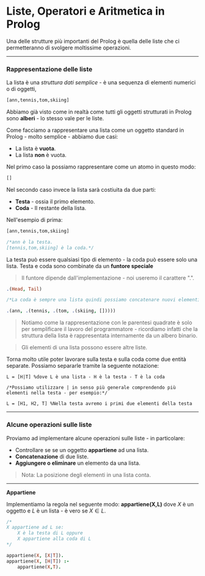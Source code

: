 # Liste, Operatori e Aritmetica in Prolog

 Una delle strutture più importanti del Prolog è quella delle liste che ci permetteranno di svolgere moltissime operazioni.

---
### Rappresentazione delle liste

La lista è una *struttura dati semplice* - è una sequenza di elementi numerici o di oggetti,
``` Prolog
[ann,tennis,tom,skiing]
```

Abbiamo già visto come in realtà come tutti gli oggetti strutturati in Prolog sono **alberi** - lo stesso vale per le liste.

Come facciamo a rappresentare una lista come un oggetto standard in Prolog - molto semplice - abbiamo due casi:

- La lista è **vuota**.
- La lista **non** è vuota.

Nel primo caso la possiamo rappresentare come un atomo in questo modo:
``` Prolog
[]
```

Nel secondo caso invece la lista sarà costiuita da due parti:

- **Testa** - ossia il primo elemento.
- **Coda** - Il restante della lista.

Nell'esempio di prima:
``` Prolog
[ann,tennis,tom,skiing]

/*ann è la testa.
[tennis,tom,skiing] è la coda.*/
```

La testa può essere qualsiasi tipo di elemento - la coda può essere solo una lista. Testa e coda sono combinate da un **funtore speciale** 

> Il funtore dipende dall'implementazione - noi useremo il carattere ".".

``` prolog
.(Head, Tail)

/*La coda è sempre una lista quindi possiamo concatenare nuovi elementi con lo stesso principo di come concateniamo testa e coda*/

.(ann, .(tennis, .(tom, .(skiing, []))))
```

> Notiamo come la rappresentazione con le parentesi quadrate è solo per semplificare il lavoro del programmatore - ricordiamo infatti che la struttura della lista è rappresentata internamente da un albero binario.

> Gli elementi di una lista possono essere altre liste.

Torna molto utile poter lavorare sulla testa e sulla coda come due entità separate. Possiamo separarle tramite la seguente notazione:
```
L = [H|T] %dove L è una lista - H è la testa - T è la coda

/*Possiamo utilizzare | in senso più generale comprendendo più elementi nella testa - per esempio:*/

L = [H1, H2, T] %Nella testa avremo i primi due elementi della testa
```
---
### Alcune operazioni sulle liste

Proviamo ad implementare alcune operazioni sulle liste - in particolare:

- Controllare se se un oggetto **appartiene** ad una lista.
- **Concatenazione** di due liste.
- **Aggiungere o eliminare** un elemento da una lista.

> Nota: La posizione degli elementi in una lista conta.

---
**Appartiene**

Implementiamo la regola nel seguente modo: **appartiene(X,L)** dove $X$ è un oggetto e $L$ è un lista - è vero se $X\in L$.

``` Prolog
/*
X appartiene ad L se:
	X è la testa di L oppure
	X appartiene alla coda di L
*/

appartiene(X, [X|T]).
appartiene(X, [H|T]) :-
    appartiene(X,T).
```

